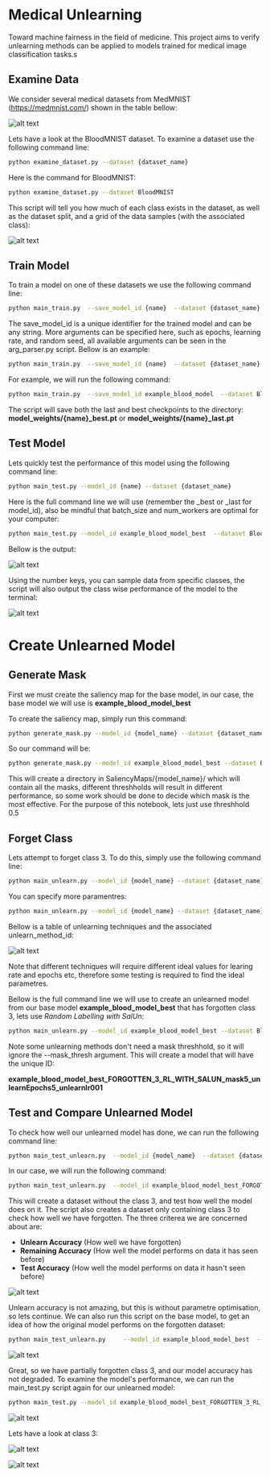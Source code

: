 # Medical Unlearning

Toward machine fairness in the field of medicine. This project aims to verify unlearning methods can be applied to models trained for medical image classification tasks.s

## Examine Data

We consider several medical datasets from MedMNIST (https://medmnist.com/) shown in the table bellow:

![alt text](pics/image.png)

Lets have a look at the BloodMNIST dataset. To examine a dataset use the following command line:


```bash
python examine_dataset.py --dataset {dataset_name}
```

Here is the command for BloodMNIST:

```bash
python examine_dataset.py --dataset BloodMNIST
```

This script will tell you how much of each class exists in the dataset, as well as the dataset split, and a grid of the data samples (with the associated class):

![alt text](pics/image-1.png?size=10)

## Train Model

To train a model on one of these datasets we use the following command line:

```bash
python main_train.py  --save_model_id {name}  --dataset {dataset_name}
```

The save_model_id is a unique identifier for the trained model and can be any string. More arguments can be specified here, such as epochs, learning rate, and random seed, all available arguments can be seen in the arg_parser.py script. Bellow is an example:

```bash
python main_train.py  --save_model_id {name}  --dataset {dataset_name}  --seed {seed_number} --epochs {epochs} --lr {learning_rate} --batch_size {batch_size}
```

For example, we will run the following command:

```bash
python main_train.py  --save_model_id example_blood_model  --dataset BloodMNIST  --seed 1 --epochs 50 --lr 0.01 --batch_size 50
```

The script will save both the last and best checkpoints to the directory:
**model_weights/{name}_best.pt** or **model_weights/{name}_last.pt**

## Test Model

Lets quickly test the performance of this model using the following command line:

```bash
python main_test.py --model_id {name} --dataset {dataset_name}
```

Here is the full command line we will use (remember the _best or _last for model_id), also be mindful that batch_size and num_workers are optimal for your computer:

```bash
python main_test.py --model_id example_blood_model_best  --dataset BloodMNIST  --batch_size 50  --num_workers 0
```


Bellow is the output:

![alt text](pics/image-2.png)

Using the number keys, you can sample data from specific classes, the script will also output the class wise performance of the model to the terminal:

![alt text](pics/image-3.png)

# Create Unlearned Model
## Generate Mask

First we must create the saliency map for the base model, in our case, the base model we will use is __example_blood_model_best__

To create the saliency map, simply run this command:

```bash
python generate_mask.py --model_id {model_name} --dataset {dataset_name}
```

So our command will be:

```bash
python generate_mask.py --model_id example_blood_model_best --dataset BloodMNIST
```

This will create a directory in SaliencyMaps/{model_name}/ which will contain all the masks, different threshholds will result in different performance, so some work should be done to decide which mask is the most effective. For the purpose of this notebook, lets just use threshhold 0.5

## Forget Class

Lets attempt to forget class 3. To do this, simply use the following command line:

```bash
python main_unlearn.py --model_id {model_name} --dataset {dataset_name}   --unlearn {unlearn_method_id}  --class_to_forget {class_number}  --mask_thresh {threshhold}
```

You can specify more paramentres:

```bash
python main_unlearn.py --model_id {model_name} --dataset {dataset_name}   --unlearn {unlearn_method_id}  --class_to_forget {class_number}  --mask_thresh {threshhold} --unlearn_epochs {epochs}    --unlearn_lr {learning_rate}  --unlearn_batch_size {batch_size}
```

Bellow is a table of unlearning techniques and the associated unlearn_method_id:

![alt text](pics/image-4.png)

Note that different techniques will require different ideal values for learing rate and epochs etc, therefore some testing is required to find the ideal parametres.

Bellow is the full command line we will use to create an unlearned model from our base model __example_blood_model_best__ that has forgotten class 3, lets use *Random Labelling with SalUn*:

```bash
python main_unlearn.py --model_id example_blood_model_best --dataset BloodMNIST   --unlearn RL_with_SalUn     --class_to_forget 3 --mask_thresh 0.5 --unlearn_epochs 5    --unlearn_lr 0.001  --unlearn_batch_size 100
```

Note some unlearning methods don't need a mask threshhold, so it will ignore the --mask_thresh argument.
This will create a model that will have the unique ID:

__example_blood_model_best_FORGOTTEN_3_RL_WITH_SALUN_mask5_unlearnEpochs5_unlearnlr001__

## Test and Compare Unlearned Model

To check how well our unlearned model has done, we can run the following command line:

```bash
python main_test_unlearn.py  --model_id {model_name}  --dataset {dataset_name}  --class_to_forget {class_number}  --batch_size {batch_size}
```

In our case, we will run the following command:

```bash
python main_test_unlearn.py  --model_id example_blood_model_best_FORGOTTEN_3_RL_WITH_SALUN_mask5_unlearnEpochs5_unlearnlr001  --dataset BloodMNIST  --class_to_forget 3  --batch_size 100
```

This will create a dataset without the class 3, and test how well the model does on it. The script also creates a dataset only containing class 3 to check how well we have forgotten. The three criterea we are concerned about are:

- __Unlearn Accuracy__ (How well we have forgotten)
- __Remaining Accuracy__ (How well the model performs on data it has seen before) 
- __Test Accuracy__ (How well the model performs on data it hasn't seen before)

![alt text](pics/image-5.png)

Unlearn accuracy is not amazing, but this is without parametre optimisation, so lets continue. We can also run this script on the base model, to get an idea of how the original model performs on the forgotten dataset:

```bash
python main_test_unlearn.py     --model_id example_blood_model_best  --dataset BloodMNIST  --class_to_forget 3 --batch_size 100
```

![alt text](pics/image-6.png)

Great, so we have partially forgotten class 3, and our model accuracy has not degraded. To examine the model's performance, we can run the main_test.py script again for our unlearned model:

```bash
python main_test.py --model_id example_blood_model_best_FORGOTTEN_3_RL_WITH_SALUN_mask5_unlearnEpochs5_unlearnlr001    --dataset BloodMNIST    --batch_size 50 --num_workers 0
```
![alt text](pics/image-7.png)

Lets have a look at class 3:

![alt text](pics/image-8.png)

![alt text](pics/image-9.png)
